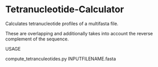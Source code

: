 # Tetranucleotide-Calculator

Calculates tetranucleotide profiles of a multifasta file.

These are overlapping and additionally takes into account the reverse complement of the sequence.

USAGE

compute_tetranculeotides.py INPUTFILENAME.fasta


